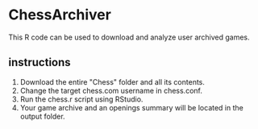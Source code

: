 # ChessArchiver
This R code can be used to download and analyze user archived games.

## instructions
1. Download the entire "Chess" folder and all its contents.
2. Change the target chess.com username in chess.conf.
3. Run the chess.r script using RStudio.
4. Your game archive and an openings summary will be located in the output folder.

